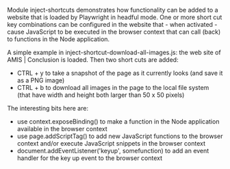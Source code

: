 Module inject-shortcuts demonstrates how functionality can be added to a website that is loaded by Playwright in headful mode. One or more short cut key combinations can be configured in the website that - when activated - cause JavaScript to be executed in the browser context that can call (back) to functions in the Node application.

A simple example in inject-shortcut-download-all-images.js: the web site of AMIS | Conclusion is loaded. Then two short cuts are added: 
* CTRL + y to take a snapshot of the page as it currently looks (and save it as a PNG image)
* CTRL + b to download all images in the page to the local file system (that have width and height both larger than 50 x 50 pixels)

The interesting bits here are:
* use context.exposeBinding() to make a function in the Node application available in the browser context 
* use page.addScriptTag() to add new JavaScript functions to the browser context and/or execute JavaScript snippets in the browser context
* document.addEventListener('keyup', somefunction) to add an event handler for the key up event to the browser context  
